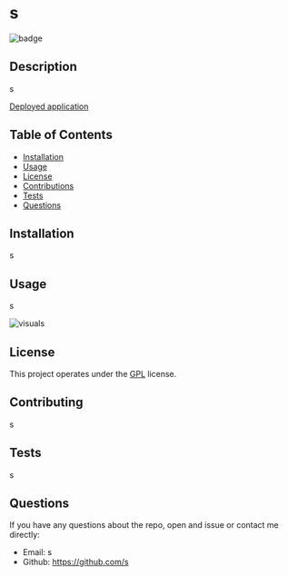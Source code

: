 
  # s 
  
  ![badge](https://img.shields.io/badge/License-GPL-yellow.svg(https://opensource.org/licenses/GPL))
  
  ## Description
  s
  
[Deployed application](s)

  ## Table of Contents

  * [Installation](#Installation)
  * [Usage](#usage)
  * [License](#license)
  * [Contributions](#contributing)
  * [Tests](#tests)
  * [Questions](#questions)
 

  ## Installation
  
  s
 
  ## Usage
  s
  
  
 ![visuals](undefined)

  ## License
  This project operates under the [GPL](https://choosealicense.com/licenses/GPL/) license.

  ## Contributing
  s

  ## Tests
  s

  ## Questions
  If you have any questions about the repo, open and issue or contact me directly:
  * Email: s
  * Github: https://github.com/s

